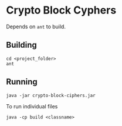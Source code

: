 # Crypto Block Cyphers

Depends on `ant` to build.

## Building

```
cd <project_folder>
ant
```

## Running

```
java -jar crypto-block-ciphers.jar
```

To run individual files

```
java -cp build <classname>
```